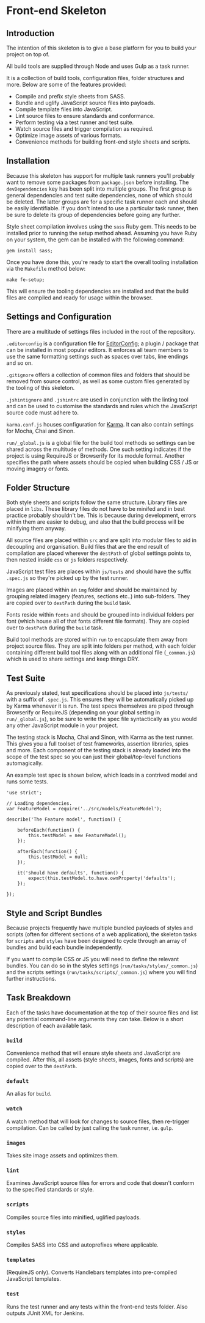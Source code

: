 # Front-end Skeleton

## Introduction
The intention of this skeleton is to give a base platform for you to build your project on top of.

All build tools are supplied through Node and uses Gulp as a task runner.

It is a collection of build tools, configuration files, folder structures and more. Below are some of the features provided:

- Compile and prefix style sheets from SASS.
- Bundle and uglify JavaScript source files into payloads.
- Compile template files into JavaScript.
- Lint source files to ensure standards and conformance.
- Perform testing via a test runner and test suite.
- Watch source files and trigger compilation as required.
- Optimize image assets of various formats.
- Convenience methods for building front-end style sheets and scripts.

## Installation
Because this skeleton has support for multiple task runners you'll probably want to remove some packages from `package.json` before installing. The `devDependencies` key has been split into multiple groups. The first group is general dependencies and test suite dependencies, none of which should be deleted. The latter groups are for a specific task runner each and should be easily identifiable. If you don't intend to use a particular task runner, then be sure to delete its group of dependencies before going any further.

Style sheet compilation involves using the `sass` Ruby gem. This needs to be installed prior to running the setup method ahead. Assuming you have Ruby on your system, the gem can be installed with the following command:

```
gem install sass;
```

Once you have done this, you're ready to start the overall tooling installation via the `Makefile` method below:

```
make fe-setup;
```

This will ensure the tooling dependencies are installed and that the build files are compiled and ready for usage within the browser.

## Settings and Configuration
There are a multitude of settings files included in the root of the repository.

`.editorconfig` is a configuration file for [EditorConfig](http://editorconfig.org/); a plugin / package that can be installed in most popular editors. It enforces all team members to use the same formatting settings such as spaces over tabs, line endings and so on.

`.gitignore` offers a collection of common files and folders that should be removed from source control, as well as some custom files generated by the tooling of this skeleton.

`.jshintignore` and `.jshintrc` are used in conjunction with the linting tool and can be used to customise the standards and rules which the JavaScript source code must adhere to.

`karma.conf.js` houses configuration for [Karma](http://karma-runner.github.io/). It can also contain settings for Mocha, Chai and Sinon.

`run/_global.js` is a global file for the build tool methods so settings can be shared across the multitude of methods. One such setting indicates if the project is using RequireJS or Browserify for its module format. Another specifies the path where assets should be copied when building CSS / JS or moving imagery or fonts.

## Folder Structure
Both style sheets and scripts follow the same structure. Library files are placed in `libs`. These library files do not have to be minifed and in best practice probably shouldn't be. This is because during development, errors within them are easier to debug, and also that the build process will be minifying them anyway.

All source files are placed within `src` and are split into modular files to aid in decoupling and organisation. Build files that are the end result of compilation are placed wherever the `destPath` of global settings points to, then nested inside `css` or `js` folders respectively.

JavaScript test files are places within `js/tests` and should have the suffix `.spec.js` so they're picked up by the test runner.

Images are placed within an `img` folder and should be maintained by grouping related imagery (features, sections etc..) into sub-folders. They are copied over to `destPath` during the `build` task.

Fonts reside within `fonts` and should be grouped into individual folders per font (which house all of that fonts different file formats). They are copied over to `destPath` during the `build` task.

Build tool methods are stored within `run` to encapsulate them away from project source files. They are split into folders per method, with each folder containing different build tool files along with an additional file (`_common.js`) which is used to share settings and keep things DRY.

## Test Suite
As previously stated, test specifications should be placed into `js/tests/` with a suffix of `.spec.js`. This ensures they will be automatically picked up by Karma whenever it is run. The test specs themselves are piped through Browserify or RequireJS (depending on your global setting in `run/_global.js`), so be sure to write the spec file syntactically as you would any other JavaScript module in your project.

The testing stack is Mocha, Chai and Sinon, with Karma as the test runner. This gives you a full toolset of test frameworks, assertion libraries, spies and more. Each component of the testing stack is already loaded into the scope of the test spec so you can just their global/top-level functions automagically.

An example test spec is shown below, which loads in a contrived model and runs some tests.
```
'use strict';

// Loading dependencies.
var FeatureModel = require('../src/models/FeatureModel');

describe('The Feature model', function() {

    beforeEach(function() {
        this.testModel = new FeatureModel();
    });

    afterEach(function() {
        this.testModel = null;
    });

    it('should have defaults', function() {
        expect(this.testModel.to.have.ownProperty('defaults');
    });

});
```

## Style and Script Bundles
Because projects frequently have multiple bundled payloads of styles and scripts (often for different sections of a web application), the skeleton tasks for `scripts` and `styles` have been designed to cycle through an array of bundles and build each bundle independently.

If you want to compile CSS or JS you will need to define the relevant bundles. You can do so in the styles settings (`run/tasks/styles/_common.js`) and the scripts settings (`run/tasks/scripts/_common.js`) where you will find further instructions.

## Task Breakdown
Each of the tasks have documentation at the top of their source files and list any potential command-line arguments they can take. Below is a short description of each available task.

### `build`
Convenience method that will ensure style sheets and JavaScript are compiled. After this, all assets (style sheets, images, fonts and scripts) are copied over to the `destPath`.

### `default`
An alias for `build`.

### `watch`
A watch method that will look for changes to source files, then re-trigger compilation. Can be called by just calling the task runner, i.e. `gulp`.

### `images`
Takes site image assets and optimizes them.

### `lint`
Examines JavaScript source files for errors and code that doesn't conform to the specified standards or style.

### `scripts`
Compiles source files into minified, uglified payloads.

### `styles`
Compiles SASS into CSS and autoprefixes where applicable.

### `templates`
(RequireJS only). Converts Handlebars templates into pre-compiled JavaScript templates.

### `test`
Runs the test runner and any tests within the front-end tests folder. Also outputs JUnit XML for Jenkins.
